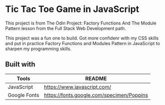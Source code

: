 # Tic Tac Toe Game in JavaScript

This project is from The Odin Project: Factory Functions And The Module Pattern lesson from the Full Stack Web Development path.

This project was a fun one to build. Got more confidenr with my CSS skills and put in practice Factory Functions and Modules Pattern in JavaScript to sharpen my programming skills.

## Built with

| Tools        | README                                    |
| ------------ | ----------------------------------------- |
| JavaScript   | https://www.javascript.com/               |
| Google Fonts | https://fonts.google.com/specimen/Poppins |
